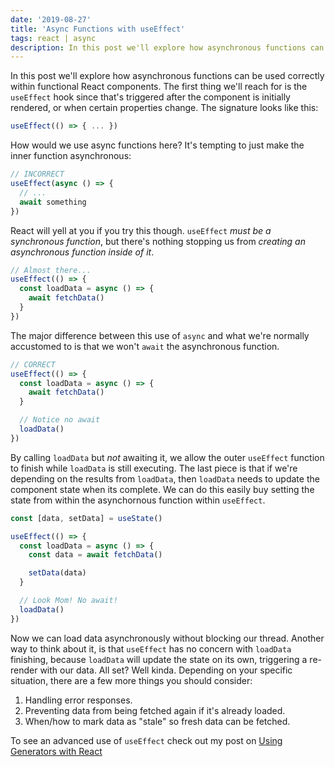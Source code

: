 ```yaml
---
date: '2019-08-27'
title: 'Async Functions with useEffect'
tags: react | async
description: In this post we'll explore how asynchronous functions can be used correctly within functional React components.
---
```


In this post we'll explore how asynchronous functions can be used correctly within functional React components. The first thing we'll reach for is the `useEffect` hook since that's triggered after the component is initially rendered, or when certain properties change. The signature looks like this:

```javascript
useEffect(() => { ... })
```

How would we use async functions here? It's tempting to just make the inner function asynchronous:

```javascript
// INCORRECT
useEffect(async () => {
  // ...
  await something
})
```

React will yell at you if you try this though. `useEffect` _must be a synchronous function_, but there's nothing stopping us from _creating an asynchronous function inside of it_.

```javascript
// Almost there...
useEffect(() => {
  const loadData = async () => {
    await fetchData()
  }
})
```

The major difference between this use of `async` and what we're normally accustomed to is that we won't `await` the asynchronous function.

```javascript
// CORRECT
useEffect(() => {
  const loadData = async () => {
    await fetchData()
  }

  // Notice no await
  loadData()
})
```

By calling `loadData` but _not_ awaiting it, we allow the outer `useEffect` function to finish while `loadData` is still executing. The last piece is that if we're depending on the results from `loadData`, then `loadData` needs to update the component state when its complete. We can do this easily buy setting the state from within the asynchornous function within `useEffect`.

```javascript
const [data, setData] = useState()

useEffect(() => {
  const loadData = async () => {
    const data = await fetchData()

    setData(data)
  }

  // Look Mom! No await!
  loadData()
})
```

Now we can load data asynchronously without blocking our thread. Another way to think about it, is that `useEffect` has no concern with `loadData` finishing, because `loadData` will update the state on its own, triggering a re-render with our data. All set? Well kinda. Depending on your specific situation, there are a few more things you should consider:

1. Handling error responses.
2. Preventing data from being fetched again if it's already loaded.
3. When/how to mark data as "stale" so fresh data can be fetched.

To see an advanced use of `useEffect` check out my post on [Using Generators with React](/using-generators-with-react)
